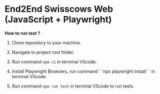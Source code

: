 # End2End Swisscows Web (JavaScript + Playwright)

**How to run test ?**

1. Clone repository to your machine.

2. Navigate to project root folder.

3. Run command ```npm ci``` in terminal VScode.
   
4. Install Playwright Browsers, run command ```npx playwright install `` in terminal VScode.

5. Run command ```npm run test``` in terminal VScode  to run tests.
